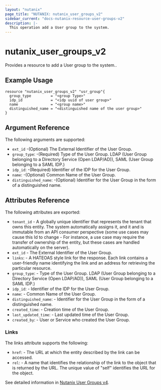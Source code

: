 ```yaml
---
layout: "nutanix"
page_title: "NUTANIX: nutanix_user_groups_v2"
sidebar_current: "docs-nutanix-resource-user-groups-v2"
description: |-
  This operation add a User group to the system.
---
```


# nutanix_user_groups_v2

Provides a resource to add a User group to the system..

## Example Usage

```hcl
resource "nutanix_user_groups_v2" "usr_group"{
  group_type         = "<group Type>"
  idp_id             = "<idp uuid of user group>"
  name               = "<group name>"
  distinguished_name = "<distinguished name of the user group>"
}

```

## Argument Reference

The following arguments are supported:

* `ext_id` -(Optional) The External Identifier of the User Group.
* `group_type`: -(Required) Type of the User Group. LDAP (User Group belonging to a Directory Service (Open LDAP/AD)),  SAML (User Group belonging to a SAML IDP.)
* `idp_id`: -(Required) Identifier of the IDP for the User Group.
* `name`: -(Optional) Common Name of the User Group.
* `distinguished_name`: -(Optional) Identifier for the User Group in the form of a distinguished name. 


## Attributes Reference
The following attributes are exported:

* `tenant_id` - A globally unique identifier that represents the tenant that owns this entity. The system automatically assigns it, and it and is immutable from an API consumer perspective (some use cases may cause this Id to change - For instance, a use case may require the transfer of ownership of the entity, but these cases are handled automatically on the server).
* `ext_id` - The External Identifier of the User Group.
* `links`: - A HATEOAS style link for the response. Each link contains a user-friendly name identifying the link and an address for retrieving the particular resource.
* `group_type`: - Type of the User Group. LDAP (User Group belonging to a Directory Service (Open LDAP/AD)),  SAML (User Group belonging to a SAML IDP.)
* `idp_id`: - Identifier of the IDP for the User Group.
* `name`: - Common Name of the User Group.
* `distinguished_name`: - Identifier for the User Group in the form of a distinguished name.
* `created_time`: - Creation time of the User Group.
* `last_updated_time`: - Last updated time of the User Group.
* `created_by`: - User or Service who created the User Group.



### Links

The links attribute supports the following:

* `href`: - The URL at which the entity described by the link can be accessed.
* `rel`: - A name that identifies the relationship of the link to the object that is returned by the URL. The unique value of "self" identifies the URL for the object.


See detailed information in [Nutanix User Groups v4](https://developers.nutanix.com/api-reference?namespace=iam&version=v4.0).
